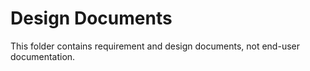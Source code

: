 # Design Documents

This folder contains requirement and design documents, not end-user documentation.
